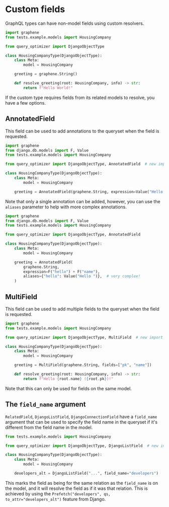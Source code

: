 # Custom fields

GraphQL types can have non-model fields using custom resolvers.

```python
import graphene
from tests.example.models import HousingCompany

from query_optimizer import DjangoObjectType

class HousingCompanyType(DjangoObjectType):
    class Meta:
        model = HousingCompany

    greeting = graphene.String()

    def resolve_greeting(root: HousingCompany, info) -> str:
        return f"Hello World!"
```

If the custom type requires fields from its related models to resolve,
you have a few options.

## AnnotatedField

This field can be used to add annotations to the queryset when the field is requested.

```python
import graphene
from django.db.models import F, Value
from tests.example.models import HousingCompany

from query_optimizer import DjangoObjectType, AnnotatedField  # new import

class HousingCompanyType(DjangoObjectType):
    class Meta:
        model = HousingCompany

    greeting = AnnotatedField(graphene.String, expression=Value("Hello ") + F("name"))
```

Note that only a single annotation can be added, however, you can use the `aliases`
parameter to help with more complex annotations.

```python
import graphene
from django.db.models import F, Value
from tests.example.models import HousingCompany

from query_optimizer import DjangoObjectType, AnnotatedField

class HousingCompanyType(DjangoObjectType):
    class Meta:
        model = HousingCompany

    greeting = AnnotatedField(
        graphene.String,
        expression=F("hello") + F("name"),
        aliases={"hello": Value("Hello ")},  # very complex!
    )
```

## MultiField

This field can be used to add multiple fields to the queryset when the field is requested.

```python
import graphene
from tests.example.models import HousingCompany

from query_optimizer import DjangoObjectType, MultiField  # new import

class HousingCompanyType(DjangoObjectType):
    class Meta:
        model = HousingCompany

    greeting = MultiField(graphene.String, fields=["pk", "name"])

    def resolve_greeting(root: HousingCompany, info) -> str:
        return f"Hello {root.name} ({root.pk})!"
```

Note that this can only be used for fields on the same model.

## The `field_name` argument

`RelatedField`, `DjangoListField`, `DjangoConnectionField` have a `field_name`
argument that can be used to specify the field name in the queryset if it's
different from the field name in the model.

```python
from tests.example.models import HousingCompany

from query_optimizer import DjangoObjectType, DjangoListField  # new import

class HousingCompanyType(DjangoObjectType):
    class Meta:
        model = HousingCompany

    developers_alt = DjangoListField("...", field_name="developers")
```

This marks the field as being for the same relation as the `field_name` is on the model,
and it will resolve the field as if it was that relation. This is achieved by using the
`Prefetch("developers", qs, to_attr="developers_alt")` feature from Django.
